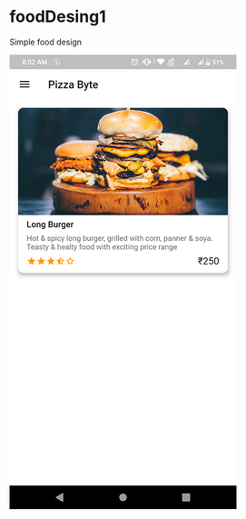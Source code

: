 # foodDesing1
Simple food design

![alt text](https://github.com/simpleflutter/foodDesing1/blob/master/food1.png?raw=true)
